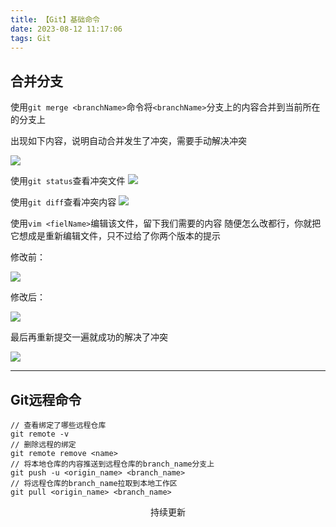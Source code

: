 ```yaml
---
title: 【Git】基础命令
date: 2023-08-12 11:17:06
tags: Git
---
```


<link rel="stylesheet" href="/../css/center.css">
<link rel="stylesheet" href="/../css/images.css">

## 合并分支

使用`git merge <branchName>`命令将`<branchName>`分支上的内容合并到当前所在的分支上

出现如下内容，说明自动合并发生了冲突，需要手动解决冲突

<img class="base" src="/../images/git/合并分支_冲突.png"></img>

使用`git status`查看冲突文件
<img class="base" src="/../images/git/合并分支_冲突文件.png"></img>

使用`git diff`查看冲突内容
<img class="base" src="/../images/git/合并分支_冲突内容.png"></img>

使用`vim <fielName>`编辑该文件，留下我们需要的内容
随便怎么改都行，你就把它想成是重新编辑文件，只不过给了你两个版本的提示

修改前：

<img class="base" src="/../images/git/合并分支_编辑文件.png"></img>

修改后：

<img class="base" src="/../images/git/合并分支_修复冲突.png"></img>

最后再重新提交一遍就成功的解决了冲突

<img class="base" src="/../images/git/合并分支_提交冲突文件.png"></img>

---



## Git远程命令



```shell
// 查看绑定了哪些远程仓库
git remote -v
// 删除远程的绑定
git remote remove <name>
// 将本地仓库的内容推送到远程仓库的branch_name分支上
git push -u <origin_name> <branch_name>
// 将远程仓库的branch_name拉取到本地工作区
git pull <origin_name> <branch_name>
```

<center class="moderate">持续更新</center>